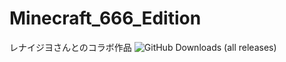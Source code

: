 # Minecraft_666_Edition
レナイジヨさんとのコラボ作品
<img alt="GitHub Downloads (all releases)" src="https://img.shields.io/github/downloads/YonCursedMC/Minecraft_666_Edition/total?style=for-the-badge">
